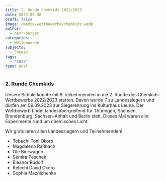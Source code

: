 ```yaml
---
title: 2. Runde Chemkids 2022/2023
date: 2023-06-30
draft: false
image: /media/wettbewerbe/chemkids.webp
author:
  - herr-berger
categories:
  - Wettbewerbe
subjects:
  - Chemie
tags:
  - "2023"
type: post
---
```

### 2. Runde Chemkids

Unsere Schule konnte mit 8 Teilnehmenden in die 2. Runde des Chemkids-Wettbewerbs 2022/2023 starten. Davon wurde 7 zu Landessiegern und dürfen am 09.09.2023 zur Siegerehrung ins Kulturhaus Leuna. Der Wettbewerb findet landesübergreifend für Thüringen, Sachsen, Brandenburg, Sachsen-Anhalt und Berlin statt. Dieses Mal waren alle Experimente rund um chemisches Licht.

Wir gratulieren allen Landessiegern und Teilnehmenden!

- Tobechi Toni Okoro
- Magdalena Raßbach
- Ole Bierwagen
- Semira Peschek
- Eleanor Rudolf
- Kelechi David Okoro
- Sophia Maznichenko




